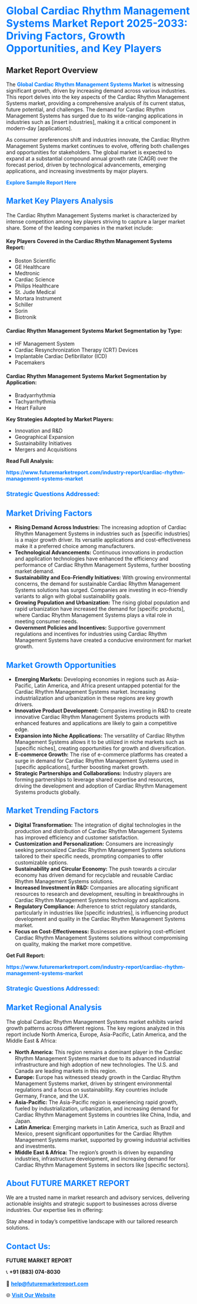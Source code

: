 <h1 style="color: #007BFF;">Global Cardiac Rhythm Management Systems Market Report 2025-2033: Driving Factors, Growth Opportunities, and Key Players</h1>

<section id="overview">
<h2>Market Report Overview</h2>
<p>The <a href="https://www.futuremarketreport.com/industry-report/cardiac-rhythm-management-systems-market" style="color: #007BFF; text-decoration: none;"><strong>Global Cardiac Rhythm Management Systems Market</strong></a> is witnessing significant growth, driven by increasing demand across various industries. This report delves into the key aspects of the Cardiac Rhythm Management Systems market, providing a comprehensive analysis of its current status, future potential, and challenges. The demand for Cardiac Rhythm Management Systems has surged due to its wide-ranging applications in industries such as [insert industries], making it a critical component in modern-day [applications].</p>
<p>As consumer preferences shift and industries innovate, the Cardiac Rhythm Management Systems market continues to evolve, offering both challenges and opportunities for stakeholders. The global market is expected to expand at a substantial compound annual growth rate (CAGR) over the forecast period, driven by technological advancements, emerging applications, and increasing investments by major players.</p>
</section>

<section id="overview">
<p><a href="https://www.futuremarketreport.com/request-sample/reportId=108833" style="color: #007BFF; text-decoration: none;"><strong>Explore Sample Report Here</strong></a></p>
</section>

<section id="key-players">
<h2 style="color: #007BFF;">Market Key Players Analysis</h2>
<p>The Cardiac Rhythm Management Systems market is characterized by intense competition among key players striving to capture a larger market share. Some of the leading companies in the market include:</p>
<h4>Key Players Covered in the Cardiac Rhythm Management Systems Report:</h4>
<ul><li>Boston Scientific</li><li>GE Healthcare</li><li>Medtronic</li><li>Cardiac Science</li><li>Philips Healthcare</li><li>St. Jude Medical</li><li>Mortara Instrument</li><li>Schiller</li><li>Sorin</li><li>Biotronik</li></ul>
<h4>Cardiac Rhythm Management Systems Market Segmentation by Type:</h4>
<ul><li>HF Management System</li><li>Cardiac Resynchronization Therapy (CRT) Devices</li><li>Implantable Cardiac Defibrillator (ICD)</li><li>Pacemakers</li></ul>

<h4>Cardiac Rhythm Management Systems Market Segmentation by Application:</h4>
<ul><li>Bradyarrhythmia</li><li>Tachyarrhythmia</li><li>Heart Failure</li></ul>
<p><strong>Key Strategies Adopted by Market Players:</strong></p>
<ul>
<li>Innovation and R&D</li>
<li>Geographical Expansion</li>
<li>Sustainability Initiatives</li>
<li>Mergers and Acquisitions</li>
</ul>
</section>

<section>
<p><strong>Read Full Analysis: </strong></p><a href="https://www.futuremarketreport.com/industry-report/cardiac-rhythm-management-systems-market" style="color: #007BFF; text-decoration: none;"><strong>https://www.futuremarketreport.com/industry-report/cardiac-rhythm-management-systems-market</strong></a>
<h3 style="color: #007BFF;">Strategic Questions Addressed:</h3>
</section>

<section id="driving-factors">
<h2 style="color: #007BFF;">Market Driving Factors</h2>
<ul>
<li><strong>Rising Demand Across Industries:</strong> The increasing adoption of Cardiac Rhythm Management Systems in industries such as [specific industries] is a major growth driver. Its versatile applications and cost-effectiveness make it a preferred choice among manufacturers.</li>
<li><strong>Technological Advancements:</strong> Continuous innovations in production and application technologies have enhanced the efficiency and performance of Cardiac Rhythm Management Systems, further boosting market demand.</li>
<li><strong>Sustainability and Eco-Friendly Initiatives:</strong> With growing environmental concerns, the demand for sustainable Cardiac Rhythm Management Systems solutions has surged. Companies are investing in eco-friendly variants to align with global sustainability goals.</li>
<li><strong>Growing Population and Urbanization:</strong> The rising global population and rapid urbanization have increased the demand for [specific products], where Cardiac Rhythm Management Systems plays a vital role in meeting consumer needs.</li>
<li><strong>Government Policies and Incentives:</strong> Supportive government regulations and incentives for industries using Cardiac Rhythm Management Systems have created a conducive environment for market growth.</li>
</ul>
</section>

<section id="growth-opportunities">
<h2 style="color: #007BFF;">Market Growth Opportunities</h2>
<ul>
<li><strong>Emerging Markets:</strong> Developing economies in regions such as Asia-Pacific, Latin America, and Africa present untapped potential for the Cardiac Rhythm Management Systems market. Increasing industrialization and urbanization in these regions are key growth drivers.</li>
<li><strong>Innovative Product Development:</strong> Companies investing in R&D to create innovative Cardiac Rhythm Management Systems products with enhanced features and applications are likely to gain a competitive edge.</li>
<li><strong>Expansion into Niche Applications:</strong> The versatility of Cardiac Rhythm Management Systems allows it to be utilized in niche markets such as [specific niches], creating opportunities for growth and diversification.</li>
<li><strong>E-commerce Growth:</strong> The rise of e-commerce platforms has created a surge in demand for Cardiac Rhythm Management Systems used in [specific applications], further boosting market growth.</li>
<li><strong>Strategic Partnerships and Collaborations:</strong> Industry players are forming partnerships to leverage shared expertise and resources, driving the development and adoption of Cardiac Rhythm Management Systems products globally.</li>
</ul>
</section>

<section id="trending-factors">
<h2 style="color: #007BFF;">Market Trending Factors</h2>
<ul>
<li><strong>Digital Transformation:</strong> The integration of digital technologies in the production and distribution of Cardiac Rhythm Management Systems has improved efficiency and customer satisfaction.</li>
<li><strong>Customization and Personalization:</strong> Consumers are increasingly seeking personalized Cardiac Rhythm Management Systems solutions tailored to their specific needs, prompting companies to offer customizable options.</li>
<li><strong>Sustainability and Circular Economy:</strong> The push towards a circular economy has driven demand for recyclable and reusable Cardiac Rhythm Management Systems solutions.</li>
<li><strong>Increased Investment in R&D:</strong> Companies are allocating significant resources to research and development, resulting in breakthroughs in Cardiac Rhythm Management Systems technology and applications.</li>
<li><strong>Regulatory Compliance:</strong> Adherence to strict regulatory standards, particularly in industries like [specific industries], is influencing product development and quality in the Cardiac Rhythm Management Systems market.</li>
<li><strong>Focus on Cost-Effectiveness:</strong> Businesses are exploring cost-efficient Cardiac Rhythm Management Systems solutions without compromising on quality, making the market more competitive.</li>
</ul>
</section>

<section>
<p><strong>Get Full Report: </strong></p><a href="https://www.futuremarketreport.com/industry-report/cardiac-rhythm-management-systems-market" style="color: #007BFF; text-decoration: none;"><strong>https://www.futuremarketreport.com/industry-report/cardiac-rhythm-management-systems-market</strong></a>
<h3 style="color: #007BFF;">Strategic Questions Addressed:</h3>
</section>


<section id="regional-analysis">
<h2 style="color: #007BFF;">Market Regional Analysis</h2>
<p>The global Cardiac Rhythm Management Systems market exhibits varied growth patterns across different regions. The key regions analyzed in this report include North America, Europe, Asia-Pacific, Latin America, and the Middle East & Africa:</p>
<ul>
<li><strong>North America:</strong> This region remains a dominant player in the Cardiac Rhythm Management Systems market due to its advanced industrial infrastructure and high adoption of new technologies. The U.S. and Canada are leading markets in this region.</li>
<li><strong>Europe:</strong> Europe has witnessed steady growth in the Cardiac Rhythm Management Systems market, driven by stringent environmental regulations and a focus on sustainability. Key countries include Germany, France, and the U.K.</li>
<li><strong>Asia-Pacific:</strong> The Asia-Pacific region is experiencing rapid growth, fueled by industrialization, urbanization, and increasing demand for Cardiac Rhythm Management Systems in countries like China, India, and Japan.</li>
<li><strong>Latin America:</strong> Emerging markets in Latin America, such as Brazil and Mexico, present significant opportunities for the Cardiac Rhythm Management Systems market, supported by growing industrial activities and investments.</li>
<li><strong>Middle East & Africa:</strong> The region’s growth is driven by expanding industries, infrastructure development, and increasing demand for Cardiac Rhythm Management Systems in sectors like [specific sectors].</li>
</ul>
</section>

<footer>
<h2 style="color: #007BFF;">About FUTURE MARKET REPORT</h2>
<p>We are a trusted name in market research and advisory services, delivering actionable insights and strategic support to businesses across diverse industries. Our expertise lies in offering:</p>

<p>Stay ahead in today’s competitive landscape with our tailored research solutions.</p>

<h2 style="color: #007BFF;">Contact Us:</h2>
<p><strong>FUTURE MARKET REPORT</strong></p>
<p>📞 <strong>+91 (883) 074-8030</strong></p>
<p>📧 <strong><a href="mailto:help@futuremarketreport.com" style="color: #007BFF;">help@futuremarketreport.com</a></strong></p>
<p>🌐 <strong><a href="https://www.futuremarketreport.com/" style="color: #007BFF;">Visit Our Website</a></strong></p>
</footer>